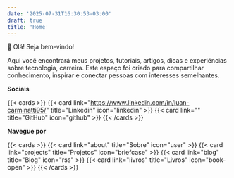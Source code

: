 ```yaml
---
date: '2025-07-31T16:30:53-03:00'
draft: true
title: 'Home'
---
```


👋 Olá! Seja bem-vindo!

Aqui você encontrará meus projetos, 
tutoriais, artigos, dicas e experiências sobre tecnologia, 
carreira.
Este espaço foi criado para compartilhar conhecimento, inspirar 
e conectar pessoas com interesses semelhantes.

**Sociais**

{{< cards >}}
  {{< card link="https://www.linkedin.com/in/luan-carminatti95/" title="Linkedin" icon="linkedin" >}}
    {{< card link="" title="GitHub" icon="github" >}}
{{< /cards >}}

**Navegue por**

{{< cards >}}
  {{< card link="about" title="Sobre" icon="user" >}}
  {{< card link="projects" title="Projetos" icon="briefcase" >}}
  {{< card link="blog" title="Blog" icon="rss" >}}
  {{< card link="livros" title="Livros" icon="book-open" >}}
{{< /cards >}}












